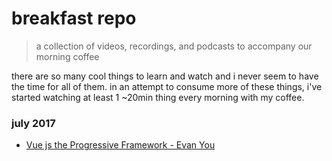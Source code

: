 # breakfast repo
> a collection of videos, recordings, and podcasts to accompany our morning coffee

there are so many cool things to learn and watch and i never seem to have the time for all of them. in an attempt to consume more of these things, i've started watching at least 1 ~20min thing every morning with my coffee.

### july 2017

- [Vue js the Progressive Framework - Evan You](https://www.youtube.com/watch?v=pBBSp_iIiVM)
